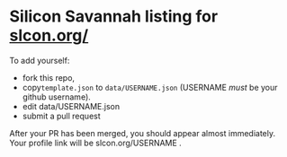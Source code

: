 Silicon Savannah listing for [slcon.org/](http://slcon.org)
==========================================================

To add yourself:
   - fork this repo,
   - copy`template.json` to `data/USERNAME.json` (USERNAME *must* be your github username).
   - edit data/USERNAME.json
   - submit a pull request

After your PR has been merged, you should appear almost immediately.  Your
profile link will be slcon.org/USERNAME .
